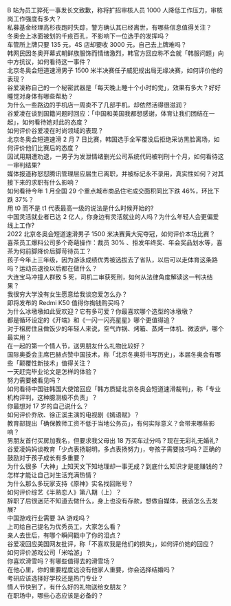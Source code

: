B 站为员工猝死一事发长文致歉，称将扩招审核人员 1000 人降低工作压力，审核岗工作强度有多大？  
私募基金经理高杉夜跑时失踪，警方确认其已经离世，有哪些信息值得关注？  
冬奥会上冰面被划的千疮百孔，不影响下一位选手的发挥吗？  
车管所上牌只要 135 元，4S 店却要收 3000 元，自己去上牌难吗？  
韩网民因冬奥开幕式朝鲜族服饰而情绪激烈，韩官方回应称不会就「韩服问题」向中方抗议，如何看待这一事件？  
北京冬奥会短道速滑男子 1500 米半决赛任子威犯规出局无缘决赛，如何评价他的表现？  
谷爱凌称自己的一个秘密武器是「每天晚上睡十个小时的觉」，效果有多大？好好睡觉对身体有哪些帮助？  
为什么一些路边的手机店一周卖不了几部手机，却依然活得很滋润？  
谷爱凌在谈到国籍问题时回应：「中国和美国我都想感谢，体育让我们团结在一起」，如何看待她对此的态度？  
如何评价谷爱凌在时尚领域的表现？  
北京冬奥会短道速滑 2 月 7 日比赛，韩国选手全军覆没后拒绝采访黑脸离场，如何评价他们比赛后的态度？  
因试用期遭劝退，一男子为发泄情绪删光公司系统代码被判刑十个月，如何看待这一审判结果?  
媒体报道称怒怼腾讯管理层应届生已离职，并被标记永不录用，真实性如何？对其接下来的求职有什么影响？  
如何看待今年 1 月全国 29 个重点城市商品住宅成交面积同比下跌 46%，环比下跌 37%？  
用 t0 而不是 t1 代表最高一级的说法是什么时候开始的?  
中国灵活就业者已达 2 亿人，你身边有灵活就业的人吗？为什么年轻人会更偏爱线上工作?  
2022 北京冬奥会短道速滑男子 1500 米决赛黄大宪夺冠，如何评价本场比赛？  
喜茶员工爆料公司多个奇葩操作：裁员 30% 、拒发年终奖、年会奖品划水等，喜茶为何前脚降价后脚苛待员工？  
孩子今年上三年级，因为游泳成绩优秀被选拔去了省队，以后可以走体育这条路吗？运动员退役以后都在做什么？  
大连宝马冲撞人群致 5 死，司机二审获死刑，如何从法律角度解读这一判决结果？  
我很穷大学没有女生愿意给我谈恋爱怎么办？  
即将发布的 Redmi K50 值得你掏钱购买吗？  
为什么冰墩墩如此受欢迎？它有多可爱？你最喜欢哪个造型的冰墩墩？  
都是循环设定的《开端》和《一闪一闪亮星星》哪个更值得追？  
对于租房住且做饭少的年轻人来说，空气炸锅、烤箱、蒸烤一体机、微波炉，哪个最实用？  
在一起的第一个情人节，送男朋友什么礼物比较好？  
国际奥委会主席巴赫点赞中国技术，称「北京冬奥将书写历史」，本届冬奥会有哪些「颠覆性新技术」值得关注？  
一天赶完毕业论文是怎样的体验？  
努力需要被看见吗？  
如何看待中国驻韩国大使馆回应「韩方质疑北京冬奥会短道速滑裁判」，称「专业机构评判，这种臆测极不负责」？  
你最想对 17 岁的自己说什么？  
如何评价乔欣、徐正溪主演的电视剧《嫣语赋》？  
教育部提出「确保教师工资不低于当地公务员」，有何实际意义？会带来哪些影响？  
男朋友首付买房加我名，但要求我父母出 18 万买车过分吗？现在无彩礼无婚礼?  
谷爱凌妈妈谈教育「少点表扬聪明，多点表扬努力」，夸孩子需要技巧吗？正确的鼓励对于孩子成长有多重要？  
为什么很多「大神」上知天文下知地理却一事无成？到底什么知识才是能赚钱的？  
怎样才能让自己对生活充满热情？  
为什么那么多玩家支持《原神》实名找回账号？  
如何评价综艺《半熟恋人》第八期（上）？  
辞职了后很迷茫不知道去做什么，身上也没有存款，想做自媒体，我该怎么去发展?  
中国游戏行业需要 3A 游戏吗？  
上司给自己提名为优秀员工，大家怎么看？  
亲人去世后，有哪个瞬间戳中了你的泪点？  
谷爱凌回应美国网友批评，称「不喜欢我是他们的损失」，如何评价她的回应？  
如何评价游戏公司「米哈游」？  
你喜欢滑雪吗？有哪些值得去的滑雪场？  
在他心里，你的重要程度远没有他家人重要，你会选择结婚吗？  
考研应该选择好学校还是热门专业？  
情人节快到了，有什么好的礼物送给女朋友？  
在职场中，哪些心态应该是必备的？  
